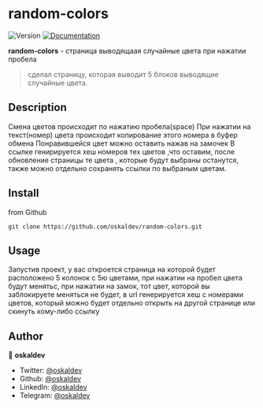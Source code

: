 
# random-colors
<p>
  <img alt="Version" src="https://img.shields.io/badge/version-1.0.0-blue.svg?cacheSeconds=2592000" />
  <a href="https://github.com/oskaldev/random-colors#readme" target="_blank">
    <img alt="Documentation" src="https://img.shields.io/badge/documentation-yes-brightgreen.svg" />
  </a>
<!--   <a href="https://twitter.com/oskaldev" target="_blank">
    <img alt="Twitter: oskaldev" src="https://img.shields.io/twitter/follow/oskaldev.svg?style=social" />
  </a> -->
</p>

**random-colors** - страница выводящаая случайные цвета при нажатии пробела 
> сделал страницу, которая выводит 5 блоков выводящие случайные цвета. 

## Description
Смена цветов происходит по нажатию пробела(space) 
При нажатии на текст(номер) цвета происходит копирование этого номера в буфер обмена
Понравившейся цвет можно оставить нажав на замочек
В ссылке генирируется хеш номеров тех цветов ,что оставим, после обновление страницы те цвета , которые будут выбраны останутся, также можно отдельно сохранять ссылки по выбраным цветам.  

## Install
from Github
```Github
git clone https://github.com/oskaldev/random-colors.git
```
## Usage
Запустив проект, у вас откроется страница на которой будет расположено 5 колонок с 5ю  цветами, при нажатии на пробел цвета будут менятьс, при нажатии на замок, тот цвет, которой вы заблокируете меняться не будет, в url генерируется хеш с номерами цветов, который можно будет отдельно открыть на другой странице или скинуть кому-либо ссылку

## Author

👤 **oskaldev**

* Twitter: [@oskaldev](https://twitter.com/oskaldev)
* Github: [@oskaldev](https://github.com/oskaldev)
* LinkedIn: [@oskaldev](https://linkedin.com/in/oskaldev)
* Telegram: [@oskaldev](https://t.me/oskaldev)


